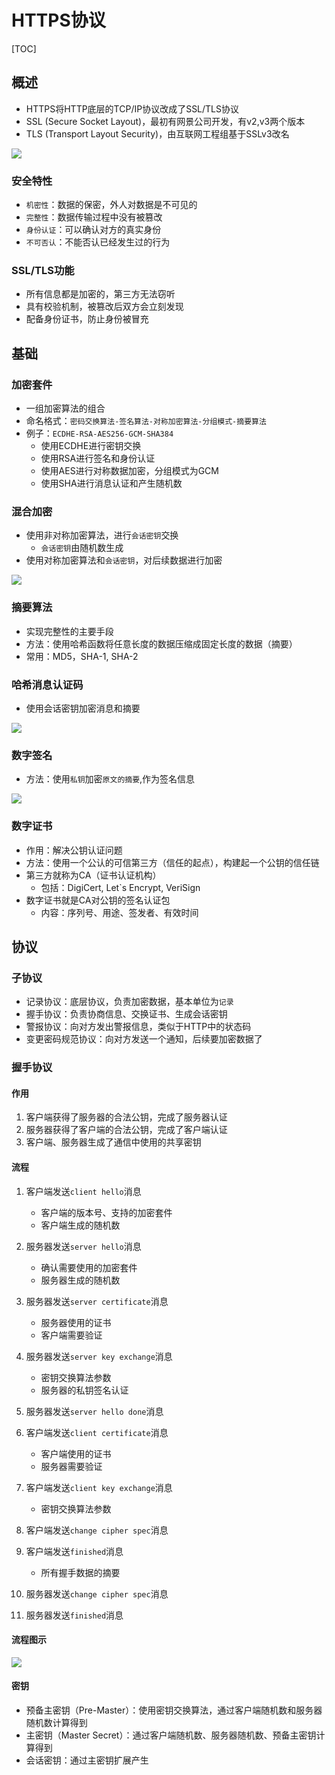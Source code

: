 

# HTTPS协议

[TOC]


## 概述
* HTTPS将HTTP底层的TCP/IP协议改成了SSL/TLS协议
* SSL (Secure Socket Layout)，最初有网景公司开发，有v2,v3两个版本
* TLS (Transport Layout Security)，由互联网工程组基于SSLv3改名

![](http://picbed.cc12703.com/20230123150113.png)


### 安全特性
* `机密性`：数据的保密，外人对数据是不可见的
* `完整性`：数据传输过程中没有被篡改
* `身份认证`：可以确认对方的真实身份
* `不可否认`：不能否认已经发生过的行为


### SSL/TLS功能
* 所有信息都是加密的，第三方无法窃听
* 具有校验机制，被篡改后双方会立刻发现
* 配备身份证书，防止身份被冒充




## 基础

### 加密套件
* 一组加密算法的组合
* 命名格式：`密码交换算法-签名算法-对称加密算法-分组模式-摘要算法`
* 例子：`ECDHE-RSA-AES256-GCM-SHA384`
    * 使用ECDHE进行密钥交换
    * 使用RSA进行签名和身份认证
    * 使用AES进行对称数据加密，分组模式为GCM
    * 使用SHA进行消息认证和产生随机数


### 混合加密
* 使用非对称加密算法，进行`会话密钥`交换
    * `会话密钥`由随机数生成
* 使用对称加密算法和`会话密钥`，对后续数据进行加密

![](http://picbed.cc12703.com/20230123152303.png)


### 摘要算法
* 实现完整性的主要手段
* 方法：使用哈希函数将任意长度的数据压缩成固定长度的数据（摘要）
* 常用：MD5，SHA-1, SHA-2


### 哈希消息认证码
* 使用会话密钥加密消息和摘要

![](http://picbed.cc12703.com/20230123153013.png)


### 数字签名
* 方法：使用`私钥`加密`原文的摘要`,作为签名信息

![](http://picbed.cc12703.com/20230123154642.png)


### 数字证书
* 作用：解决公钥认证问题
* 方法：使用一个公认的可信第三方（信任的起点），构建起一个公钥的信任链
* 第三方就称为CA（证书认证机构）
    * 包括：DigiCert, Let`s Encrypt, VeriSign
* 数字证书就是CA对公钥的签名认证包
    * 内容：序列号、用途、签发者、有效时间



## 协议

### 子协议
* 记录协议：底层协议，负责加密数据，基本单位为`记录`
* 握手协议：负责协商信息、交换证书、生成会话密钥
* 警报协议：向对方发出警报信息，类似于HTTP中的状态码
* 变更密码规范协议：向对方发送一个通知，后续要加密数据了


### 握手协议

#### 作用
1. 客户端获得了服务器的合法公钥，完成了服务器认证
1. 服务器获得了客户端的合法公钥，完成了客户端认证
1. 客户端、服务器生成了通信中使用的共享密钥


#### 流程
1. 客户端发送`client hello`消息
    * 客户端的版本号、支持的加密套件
    * 客户端生成的随机数
1. 服务器发送`server hello`消息
    * 确认需要使用的加密套件
    * 服务器生成的随机数

1. 服务器发送`server certificate`消息
    * 服务器使用的证书
    * 客户端需要验证
1. 服务器发送`server key exchange`消息
    * 密钥交换算法参数
    * 服务器的私钥签名认证
1. 服务器发送`server hello done`消息

1. 客户端发送`client certificate`消息
    * 客户端使用的证书
    * 服务器需要验证
1. 客户端发送`client key exchange`消息
    * 密钥交换算法参数
1. 客户端发送`change cipher spec`消息
1. 客户端发送`finished`消息
    * 所有握手数据的摘要

1. 服务器发送`change cipher spec`消息
1. 服务器发送`finished`消息

#### 流程图示
![](http://picbed.cc12703.com/20230123174425.png)


#### 密钥
* 预备主密钥（Pre-Master）：使用密钥交换算法，通过客户端随机数和服务器随机数计算得到
* 主密钥（Master Secret）：通过客户端随机数、服务器随机数、预备主密钥计算得到
* 会话密钥：通过主密钥扩展产生